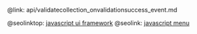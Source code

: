 @link: api/validatecollection_onvalidationsuccess_event.md

@seolinktop: [javascript ui framework](https://webix.com)
@seolink: [javascript menu](https://webix.com/widget/menu/)